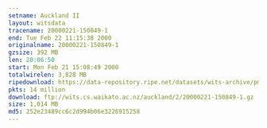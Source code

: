 ```yaml
---
setname: Auckland II
layout: witsdata
tracename: 20000221-150849-1
end: Tue Feb 22 11:15:38 2000
originalname: 20000221-150849-1
gzsize: 392 MB
len: 20:06:50
start: Mon Feb 21 15:08:49 2000
totalwirelen: 3,828 MB
ripedownload: https://data-repository.ripe.net/datasets/wits-archive/pma/long/auck/2//20000221-150849-1.gz
pkts: 14 million
download: ftp://wits.cs.waikato.ac.nz/auckland/2/20000221-150849-1.gz
size: 1,014 MB
md5: 252e23489cc6c2d994b06e3226915258
---
```

